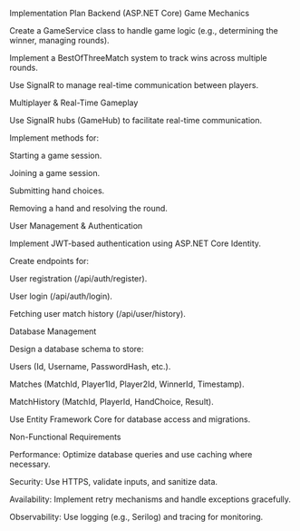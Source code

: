 Implementation Plan
Backend (ASP.NET Core)
Game Mechanics

Create a GameService class to handle game logic (e.g., determining the winner, managing rounds).

Implement a BestOfThreeMatch system to track wins across multiple rounds.

Use SignalR to manage real-time communication between players.

Multiplayer & Real-Time Gameplay

Use SignalR hubs (GameHub) to facilitate real-time communication.

Implement methods for:

Starting a game session.

Joining a game session.

Submitting hand choices.

Removing a hand and resolving the round.

User Management & Authentication

Implement JWT-based authentication using ASP.NET Core Identity.

Create endpoints for:

User registration (/api/auth/register).

User login (/api/auth/login).

Fetching user match history (/api/user/history).

Database Management

Design a database schema to store:

Users (Id, Username, PasswordHash, etc.).

Matches (MatchId, Player1Id, Player2Id, WinnerId, Timestamp).

MatchHistory (MatchId, PlayerId, HandChoice, Result).

Use Entity Framework Core for database access and migrations.

Non-Functional Requirements

Performance: Optimize database queries and use caching where necessary.

Security: Use HTTPS, validate inputs, and sanitize data.

Availability: Implement retry mechanisms and handle exceptions gracefully.

Observability: Use logging (e.g., Serilog) and tracing for monitoring.

